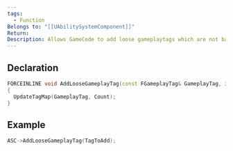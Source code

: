 ```yaml
---
tags:
  - Function
Belongs to: "[[UAbilitySystemComponent]]"
Return: 
Description: Allows GameCode to add loose gameplaytags which are not backed by a GameplayEffect.​Tags added this way are not replicated! Use the 'Replicated' versions of these functions if replication is needed.​It is up to the calling GameCode to make sure these tags are added on clients/server where necessary
---
```


## Declaration

```cpp
FORCEINLINE void AddLooseGameplayTag(const FGameplayTag& GameplayTag, int32 Count=1)
{
  UpdateTagMap(GameplayTag, Count);
}
```

## Example

```cpp
ASC->AddLooseGameplayTag(TagToAdd);
```